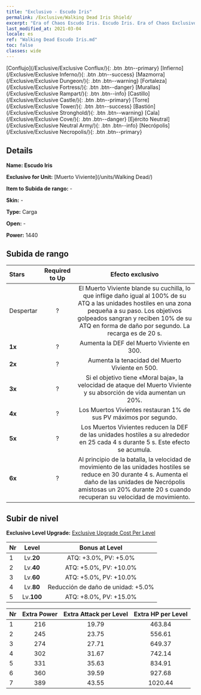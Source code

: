 ```yaml
---
title: "Exclusivo - Escudo Iris"
permalink: /Exclusive/Walking Dead Iris Shield/
excerpt: "Era of Chaos Escudo Iris. Escudo Iris. Era of Chaos Exclusivo Escudo Iris. Muerto Viviente Exclusivo."
last_modified_at: 2021-03-04
locale: es
ref: "Walking Dead Escudo Iris.md"
toc: false
classes: wide
---
```

 [Conflujo](/Exclusive/Exclusive Conflux/){: .btn .btn--primary} [Infierno](/Exclusive/Exclusive Inferno/){: .btn .btn--success} [Mazmorra](/Exclusive/Exclusive Dungeon/){: .btn .btn--warning} [Fortaleza](/Exclusive/Exclusive Fortress/){: .btn .btn--danger} [Murallas](/Exclusive/Exclusive Rampart/){: .btn .btn--info} [Castillo](/Exclusive/Exclusive Castle/){: .btn .btn--primary} [Torre](/Exclusive/Exclusive Tower/){: .btn .btn--success} [Bastión](/Exclusive/Exclusive Stronghold/){: .btn .btn--warning} [Cala](/Exclusive/Exclusive Cove/){: .btn .btn--danger} [Ejército Neutral](/Exclusive/Exclusive Neutral Army/){: .btn .btn--info} [Necrópolis](/Exclusive/Exclusive Necropolis/){: .btn .btn--primary} 

## Details
 **Name: Escudo Iris** 

 **Exclusivo for Unit:** [Muerto Viviente](/units/Walking Dead/) 

 **Item to Subida de rango:** -

 **Skin:** -

 **Type:** Carga

 **Open:** -

 **Power:** 1440

## Subida de rango

  |     Stars    |  Required to Up | Efecto exclusivo |
  |:-------------|:---------------:|:---------------:|
  |  Despertar  | ? | <Matanza> El Muerto Viviente blande su cuchilla, lo que inflige daño igual al 100% de su ATQ a las unidades hostiles en una zona pequeña a su paso. Los objetivos golpeados sangran y reciben 10% de su ATQ en forma de daño por segundo. La recarga es de 20 s. |
  | **1x** <i class="fas fa-star"/> | ? | Aumenta la DEF del Muerto Viviente en 300. |
  | **2x** <i class="fas fa-star"/> | ? | Aumenta la tenacidad del Muerto Viviente en 500. |
  | **3x** <i class="fas fa-star"/> | ? | Si el objetivo tiene «Moral baja», la velocidad de ataque del Muerto Viviente y su absorción de vida aumentan un 20%. |
  | **4x** <i class="fas fa-star"/> | ? | Los Muertos Vivientes restauran 1% de sus PV máximos por segundo. |
  | **5x** <i class="fas fa-star"/> | ? | Los Muertos Vivientes reducen la DEF de las unidades hostiles a su alrededor en 25 cada 4 s durante 5 s. Este efecto se acumula. |
  | **6x** <i class="fas fa-star"/> | ? | Al principio de la batalla, la velocidad de movimiento de las unidades hostiles se reduce en 30 durante 4 s. Aumenta el daño de las unidades de Necrópolis amistosas un 20% durante 20 s cuando recuperan su velocidad de movimiento. |


## Subir de nivel
 **Exclusivo Level Upgrade:** [Exclusive Upgrade Cost Per Level](/Exclusive/ExclusiveUpgradeCostPerLevel/)

  |  Nr  |   Level  | Bonus at Level |
  |:-----|:--------:|:--------------:|
  | 1 | Lv.**20** | ATQ: +3.0%, PV: +5.0% |
  | 2 | Lv.**40** | ATQ: +5.0%, PV: +10.0% |
  | 3 | Lv.**60** | ATQ: +5.0%, PV: +10.0% |
  | 4 | Lv.**80** | Reducción de daño de unidad: +5.0% |
  | 5 | Lv.**100** | ATQ: +8.0%, PV: +15.0% |


  |  Nr  |  Extra Power | Extra Attack per Level | Extra HP per Level |
  |:-----|:--------:|:--------:|:--------:|
  | 1 | 216 | 19.79 | 463.84 |
  | 2 | 245 | 23.75 | 556.61 |
  | 3 | 274 | 27.71 | 649.37 |
  | 4 | 302 | 31.67 | 742.14 |
  | 5 | 331 | 35.63 | 834.91 |
  | 6 | 360 | 39.59 | 927.68 |
  | 7 | 389 | 43.55 | 1020.44 |


